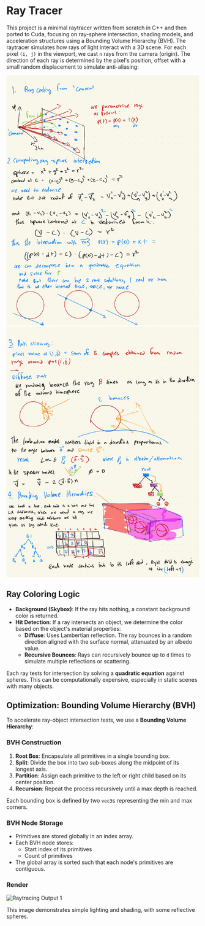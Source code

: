 # Ray Tracer
This project is a minimal raytracer written from scratch in C++ and then ported to Cuda, focusing on ray-sphere intersection, shading models, and acceleration structures using a Bounding Volume Hierarchy (BVH).
The raytracer simulates how rays of light interact with a 3D scene. For each pixel `(i, j)` in the viewport, we cast `n` rays from the camera (origin). The direction of each ray is determined by the pixel's position, offset with a small random displacement to simulate anti-aliasing:

![building blocks 1: Raycasting and ray-sphere intersection](./raytracediagram2.jpg)
![building blocks 2: anti-aliasing, diffuse and specular materials and BVH acceleration](./raytracediagram1.jpg)



## Ray Coloring Logic

- **Background (Skybox)**: If the ray hits nothing, a constant background color is returned.
- **Hit Detection**: If a ray intersects an object, we determine the color based on the object's material properties:
  - **Diffuse**: Uses Lambertian reflection. The ray bounces in a random direction aligned with the surface normal, attenuated by an albedo value.
  - **Recursive Bounces**: Rays can recursively bounce up to `d` times to simulate multiple reflections or scattering.

Each ray tests for intersection by solving a **quadratic equation** against spheres. This can be computationally expensive, especially in static scenes with many objects.

## Optimization: Bounding Volume Hierarchy (BVH)

To accelerate ray-object intersection tests, we use a **Bounding Volume Hierarchy**:

### BVH Construction

1. **Root Box**: Encapsulate all primitives in a single bounding box.
2. **Split**: Divide the box into two sub-boxes along the midpoint of its longest axis.
3. **Partition**: Assign each primitive to the left or right child based on its center position.
4. **Recursion**: Repeat the process recursively until a max depth is reached.

Each bounding box is defined by two `vec3`s representing the min and max corners.

### BVH Node Storage

- Primitives are stored globally in an index array.
- Each BVH node stores:
  - Start index of its primitives
  - Count of primitives
- The global array is sorted such that each node's primitives are contiguous.




### Render

![Raytracing Output 1](./raytrace1.jpg)

This image demonstrates simple lighting and shading, with some reflective spheres.








